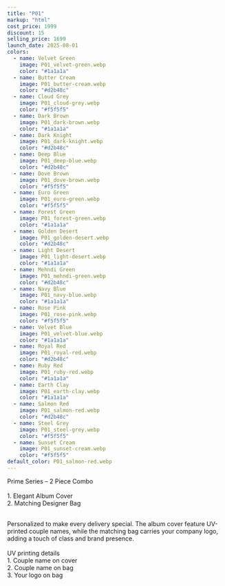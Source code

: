 ```yaml
---
title: "P01"
markup: "html"
cost_price: 1999
discount: 15
selling_price: 1699
launch_date: 2025-08-01
colors:
  - name: Velvet Green
    image: P01_velvet-green.webp
    color: "#1a1a1a"
  - name: Butter Cream
    image: P01_butter-cream.webp
    color: "#d2b48c"
  - name: Cloud Grey
    image: P01_cloud-grey.webp
    color: "#f5f5f5"
  - name: Dark Brown
    image: P01_dark-brown.webp
    color: "#1a1a1a"
  - name: Dark Knight
    image: P01_dark-knight.webp
    color: "#d2b48c"
  - name: Deep Blue
    image: P01_deep-blue.webp
    color: "#d2b48c"
  - name: Dove Brown
    image: P01_dove-brown.webp
    color: "#f5f5f5"
  - name: Euro Green
    image: P01_euro-green.webp
    color: "#f5f5f5"
  - name: Forest Green
    image: P01_forest-green.webp
    color: "#1a1a1a"
  - name: Golden Desert
    image: P01_golden-desert.webp
    color: "#d2b48c"
  - name: Light Desert
    image: P01_light-desert.webp
    color: "#1a1a1a"
  - name: Mehndi Green
    image: P01_mehndi-green.webp
    color: "#d2b48c"
  - name: Navy Blue
    image: P01_navy-blue.webp
    color: "#1a1a1a"
  - name: Rose Pink
    image: P01_rose-pink.webp
    color: "#f5f5f5"
  - name: Velvet Blue
    image: P01_velvet-blue.webp
    color: "#1a1a1a"
  - name: Royal Red
    image: P01_royal-red.webp
    color: "#d2b48c"
  - name: Ruby Red
    image: P01_ruby-red.webp
    color: "#1a1a1a"
  - name: Earth Clay
    image: P01_earth-clay.webp
    color: "#1a1a1a"
  - name: Salmon Red
    image: P01_salmon-red.webp
    color: "#d2b48c"
  - name: Steel Grey
    image: P01_steel-grey.webp
    color: "#f5f5f5"
  - name: Sunset Cream
    image: P01_sunset-cream.webp
    color: "#f5f5f5"
default_color: P01_salmon-red.webp
---
```


Prime Series – 2 Piece Combo<br><br> <span class='text-b font-medium text-lime-300 mb-1'> 1. Elegant Album Cover<br> 2. Matching Designer Bag<br><br> </span> <div class='max-w-xl mx-auto'> Personalized to make every delivery special. The album cover feature UV-printed couple names, while the matching bag carries your company logo, adding a touch of class and brand presence. </div> <div class='max-w-xl mx-auto text-b font-medium text-lime-300 mb-1'> <br>UV printing details<br> </div> <span class='text-r mb-1'> 1. Couple name on cover<br> 2. Couple name on bag<br> 3. Your logo on bag<br> </span>
